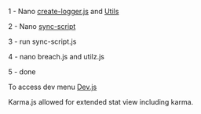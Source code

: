 1 - Nano [create-logger.js](https://github.com/IzzatZuhari/Bitburner/blob/main/create-logger.js) and [Utils](https://github.com/IzzatZuhari/Bitburner/blob/main/utils.js)

2 - Nano [sync-script](https://github.com/IzzatZuhari/Bitburner/blob/main/sync-script.js)

3 - run sync-script.js

4 - nano breach.js and utilz.js

5 - done


To access dev menu
[Dev.js](https://github.com/IzzatZuhari/Bitburner/blob/main/dev.js)

Karma.js allowed for extended stat view including karma.
